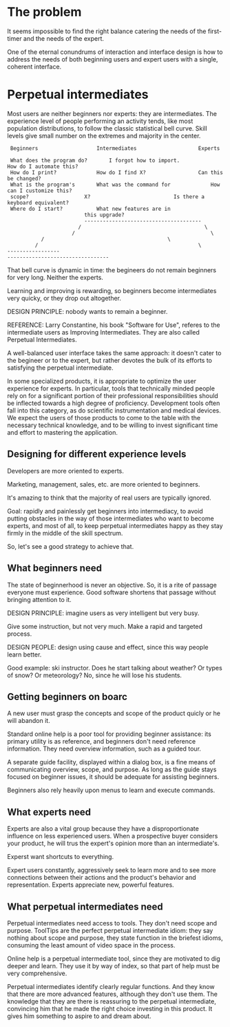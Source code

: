 # The problem

It seems impossible to find the right balance catering the needs of the first-timer and the needs of the expert.

One of the eternal conundrums of interaction and interface design is how to address the needs of both beginning users and expert users with a single, coherent interface.

# Perpetual intermediates

Most users are neither beginners nor experts: they are intermediates. The experience level of people performing an activity tends, like most population distributions, to follow the classic statistical bell curve. Skill levels give small number on the extremes and majority in the center.


     Beginners 	       		     Intermediates	       		      Experts

     What does the program do?	     I forgot how to import.		      How do I automate this?
     How do I print?	   	     How do I find X?			      Can this be changed?
     What is the program's	     What was the command for		      How can I customize this?
     scope?  	 		     X?	      	  	  		      Is there a keyboard equivalent?
     Where do I start?		     What new features are in
     	      			     this upgrade?
                             --------------------------------------
                           /                                        \
                         /                                            \
		       /		                                \
		     /                                                    \
    -----------------                                                       ---------------------------------


That bell curve is dynamic in time: the begineers do not remain beginners for very long. Neither the experts.

Learning and improving is rewarding, so beginners become intermediates very quicky, or they drop out altogether.


DESIGN PRINCIPLE: nobody wants to remain a beginner.

REFERENCE: Larry Constantine, his book "Software for Use", referes to the intermediate users as Improving Intermediates. They are also called Perpetual Intermediates.

A well-balanced user interface takes the same approach: it doesn't cater to the begineer or to the expert, but rather devotes the bulk of its efforts to satisfying the perpetual intermediate.

In some specialized products, it is appropriate to optimize the user experience for experts. In particular, tools that technically minded people rely on for a significant portion of their professional responsibilities should be inflected towards a high degree of proficiency. Development tools often fall into this category, as do scientific instrumentation and medical devices. We expect the users of those products to come to the table with the necessary technical knowledge, and to be willing to invest significant time and effort to mastering the application.

## Designing for different experience levels

Developers are more oriented to experts.

Marketing, management, sales, etc. are more oriented to beginners.

It's amazing to think that the majority of real users are typically ignored.

Goal: rapidly and painlessly get beginners into intermediacy, to avoid putting obstacles in the way of those intermediates who want to become experts, and most of all, to keep perpetual intermediates happy as they stay firmly in the middle of the skill spectrum.

So, let's see a good strategy to achieve that.

## What beginners need

The state of beginnerhood is never an objective. So, it is a rite of passage everyone must experience. Good software shortens that passage without bringing attention to it.

DESIGN PRINCIPLE: imagine users as very intelligent but very busy.

Give some instruction, but not very much. Make a rapid and targeted process.

DESIGN PEOPLE: design using cause and effect, since this way people learn better.

Good example: ski instructor. Does he start talking about weather? Or types of snow? Or meteorology? No, since he will lose his students.


## Getting beginners on boarc

A new user must grasp the concepts and scope of the product quicly or he will abandon it.

Standard online help is a poor tool for providing beginner assistance: its primary utility is as reference, and beginners don't need reference information. They need overview information, such as a guided tour.

A separate guide facility, displayed within a dialog box, is a fine means of communicating overview, scope, and purpose. As long as the guide stays focused on beginner issues, it should be adequate for assisting beginners.

Beginners also rely heavily upon menus to learn and execute commands.


## What experts need

Experts are also a vital group because they have a disproportionate influence on less experienced users. When a prospective buyer considers your product, he will trus the expert's opinion more than an intermediate's.

Experst want shortcuts to everything.

Expert users constantly, aggressively seek to learn more and to see more connections between their actions and the product's behavior and representation. Experts appreciate new, powerful features.


## What perpetual intermediates need

Perpetual intermediates need access to tools. They don't need scope and purpose. ToolTips are the perfect perpetual intermediate idiom: they say nothing about scope and purpose, they state function in the briefest idioms, consuming the least amount of video space in the process.

Online help is a perpetual intermediate tool, since they are motivated to dig deeper and learn. They use it by way of index, so that part of help must be very comprehensive.

Perpetual intermediates identify clearly regular functions. And they know that there are more advanced features, although they don't use them. The knowledge that they are there is reassuring to the perpetual intermediate, convincing him that he made the right choice investing in this product. It gives him something to aspire to and dream about.


